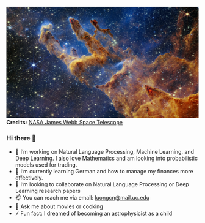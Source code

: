 
<!-- ![alt text](https://github.com/CatLuong0106/CatLuong0106/blob/main/background.png) -->
![Header Image](https://github.com/CatLuong0106/CatLuong0106/blob/main/background_1.png)
**Credits:** [NASA James Webb Space Telescope](https://webb.nasa.gov/)
### Hi there 👋
- 🔭 I’m working on Natural Language Processing, Machine Learning, and Deep Learning. I also love Mathematics and am looking into probabilistic models used for trading. 
- 🌱 I’m currently learning German and how to manage my finances more effectively. 
- 👯 I’m looking to collaborate on Natural Language Processing or Deep Learning research papers
- 📫 You can reach me via email: luongcn@mail.uc.edu
- 💬 Ask me about movies or cooking
- ⚡ Fun fact: I dreamed of becoming an astrophysicist as a child
<!--
**CatLuong0106/CatLuong0106** is a ✨ _special_ ✨ repository because its `README.md` (this file) appears on your GitHub profile.

Here are some ideas to get you started:

- 🔭 I’m currently working on ...
- 🌱 I’m currently learning ...
- 👯 I’m looking to collaborate on ...
- 🤔 I’m looking for help with ...
- 💬 Ask me about ...
- 📫 How to reach me: ...
- 😄 Pronouns: ...
- ⚡ Fun fact: ...
-->
